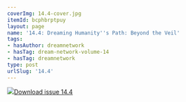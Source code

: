 ```yaml
---
coverImg: 14.4-cover.jpg
itemId: bcphbrptpuy
layout: page
name: '14.4: Dreaming Humanity''s Path: Beyond the Veil'
tags:
- hasAuthor: dreamnetwork
- hasTag: dream-network-volume-14
- hasTag: dreamnetwork
type: post
urlSlug: '14.4'
---
```

<img class="card-img" src="../images/14.4-rect.jpg"/><a href="../files/pdfs/Volume_14/14.4-Dream-Network_Volume-14_No-4.pdf" download="">Download issue 14.4</a>
